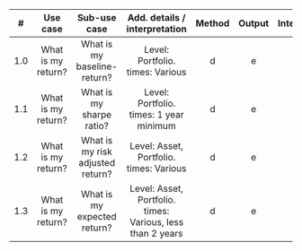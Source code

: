 | # | Use case           | Sub-use case                     | Add. details / interpretation | Method |  Output | Interpretation | Questions | Notes |
|-  |:-:                 |:-:                               |:-:                                                         |:-:|:-:|:-:|:-:|:-:|
|1.0| What is my return? | What is my baseline-return?      | Level: Portfolio. times: Various                           | d | e | f | g | h |
|1.1| What is my return? | What is my sharpe ratio?         | Level: Portfolio. times: 1 year minimum                    | d | e | f | g | h |
|1.2| What is my return? | What is my risk adjusted return? | Level: Asset, Portfolio. times: Various                    | d | e | f | g | h |
|1.3| What is my return? | What is my expected return?      | Level: Asset, Portfolio. times: Various, less than 2 years | d | e | f | g | h |
